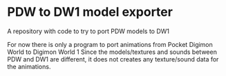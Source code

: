 # PDW to DW1 model exporter
 A repository with code to try to port PDW models to DW1
 
 For now there is only a program to port animations from Pocket Digimon World to Digimon World 1
 Since the models/textures and sounds between PDW and DW1 are different, it does not creates any texture/sound data for the animations. 
